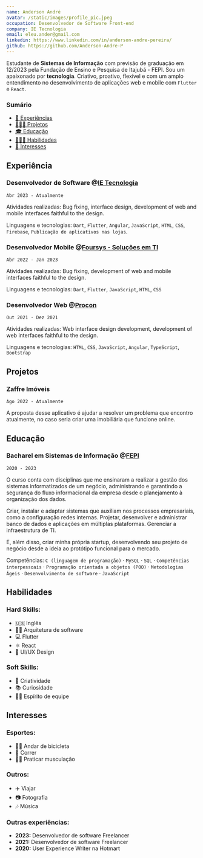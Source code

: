 ```yaml
---
name: Anderson André
avatar: /static/images/profile_pic.jpeg
occupation: Desenvolvedor de Software Front-end
company: IE Tecnologia
email: eleu.ander@gmail.com
linkedin: https://www.linkedin.com/in/anderson-andre-pereira/
github: https://github.com/Anderson-Andre-P
---
```


Estudante de **Sistemas de Informação** com previsão de graduação em 12/2023 pela Fundação de Ensino e Pesquisa de Itajubá - FEPI. Sou um apaixonado por **tecnologia**. Criativo, proativo, flexível e com um amplo entendimento no desenvolvimento de aplicações web e mobile com `Flutter` e `React`.

### Sumário

- [💼 Experiências](#experiência)
- [🧑🏻‍💻 Projetos](#projetos)
- [🎓 Educação](#educação)
- [🤹🏼‍♂️ Habilidades](#habilidades)
- [🏐 Interesses](#interesses)

## Experiência

### Desenvolvedor de Software @**[IE Tecnologia](https://www.ietecnologia.com/)**

`Abr 2023 - Atualmente`

Atividades realizadas: Bug fixing, interface design, development of web and mobile interfaces faithful to the design.

Linguagens e tecnologias: `Dart`, `Flutter`, `Angular`, `JavaScript`, `HTML`, `CSS`, `Firebase`, `Publicação de aplicativos nas lojas`.

### Desenvolvedor Mobile @**[Foursys - Soluções em TI](https://www.foursys.com.br/)**

`Abr 2022 - Jan 2023`

Atividades realizadas: Bug fixing, development of web and mobile interfaces faithful to the design.

Linguagens e tecnologias: `Dart`, `Flutter`, `JavaScript`, `HTML`, `CSS`

### Desenvolvedor Web @**[Procon](https://itajuba.proconvoce.com.br/)**

`Out 2021 - Dez 2021`

Atividades realizadas: Web interface design development, development of web interfaces faithful to the design.

Linguagens e tecnologias: `HTML`, `CSS`, `JavaScript`, `Angular`, `TypeScript`, `Bootstrap`

## Projetos

### Zaffre Imóveis

`Ago 2022 - Atualmente`

A proposta desse aplicativo é ajudar a resolver um problema que encontro atualmente, no caso seria criar uma imobiliária que funcione online.

## Educação

### Bacharel em Sistemas de Informação @[FEPI](https://fepi.br/)

`2020 - 2023`

O curso conta com disciplinas que me ensinaram a realizar a gestão dos sistemas informatizados de um negócio, administrando e garantindo a segurança do fluxo informacional da empresa desde o planejamento à organização dos dados.

Criar, instalar e adaptar sistemas que auxiliam nos processos empresariais, como a configuração redes internas. Projetar, desenvolver e administrar banco de dados e aplicações em múltiplas plataformas. Gerenciar a infraestrutura de TI.

E, além disso, criar minha própria startup, desenvolvendo seu projeto de negócio desde a ideia ao protótipo funcional para o mercado.

Competências: `C (linguagem de programação)` · `MySQL` · `SQL` · `Competências interpessoais` · `Programação orientada a objetos (POO)` · `Metodologias Ágeis` · `Desenvolvimento de software` · `JavaScript`

## Habilidades

### Hard Skills:

- 🇺🇸 Inglês
- 🧑‍💻 Arquitetura de software
- 💻 Flutter
- ⚛️ React
- 🎨 UI/UX Design

### Soft Skills:

- 🎨 Criatividade
- 📚 Curiosidade
- 🤝🏼 Espírito de equipe

## Interesses

### Esportes:

- 🚴‍♂️ Andar de bicicleta
- 🏃 Correr
- 🏋️‍♂️ Praticar musculação

### Outros:

- ✈️ Viajar
- 📷 Fotografia
- 🎶 Música

### Outras experiências:

- **2023:** Desenvolvedor de software Freelancer
- **2021:** Desenvolvedor de software Freelancer
- **2020:** User Experience Writer na Hotmart
